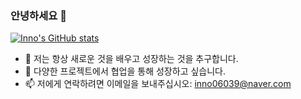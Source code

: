 ### 안녕하세요 👋

[![Inno's GitHub stats](https://github-readme-stats.vercel.app/api?username=ru2zi)](https://github.com/ru2zi/github-readme-stats)
- 🌱 저는 항상 새로운 것을 배우고 성장하는 것을 추구합니다.
- 👯 다양한 프로젝트에서 협업을 통해 성장하고 싶습니다.
- 📫 저에게 연락하려면 이메일을 보내주십시오: inno06039@naver.com

